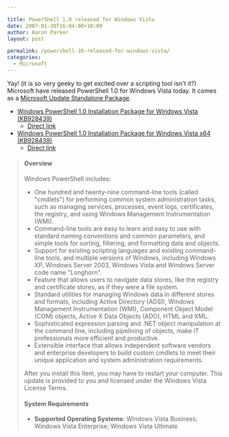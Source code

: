 ```yaml
---

title: PowerShell 1.0 released for Windows Vista
date: 2007-01-30T16:04:00+10:00
author: Aaron Parker
layout: post

permalink: /powershell-10-released-for-windows-vista/
categories:
  - Microsoft
---
```

Yay! (it is so very geeky to get excited over a scripting tool isn't it?) Microsoft have released PowerShell 1.0 for Windows Vista today. It comes as a [Microsoft Update Standalone Package](http://support.microsoft.com/kb/928636).

* [Windows PowerShell 1.0 Installation Package for Windows Vista (KB928439)](http://www.microsoft.com/downloads/details.aspx?FamilyID=c6ef4735-c7de-46a2-997a-ea58fdfcba63&DisplayLang=en)
  * [Direct link](http://download.microsoft.com/download/4/b/8/4b8e4fac-bf73-49d0-8b98-ce1f58ba26b8/Windows6.0-KB928439-x86.msu)
* [Windows PowerShell 1.0 Installation Package for Windows Vista x64 (KB928439)](http://www.microsoft.com/downloads/details.aspx?FamilyID=af37d87d-5de6-4af1-80f4-740f625cd084&DisplayLang=en)
  * [Direct link](http://download.microsoft.com/download/c/d/f/cdfb3b08-f9bc-48c2-92fa-214b5e684cff/Windows6.0-KB928439-x64.msu)

> #### Overview
> 
> <p class="downloadInfo">
>   <a name="Description" title="Description"></a><span>Windows PowerShell includes: </span>
> </p>
> 
>   * One hundred and twenty-nine command-line tools (called "cmdlets") for performing common system administration tasks, such as managing services, processes, event logs, certificates, the registry, and using Windows Management Instrumentation (WMI).
>   * Command-line tools are easy to learn and easy to use with standard naming conventions and common parameters, and simple tools for sorting, filtering, and formatting data and objects.
>   * Support for existing scripting languages and existing command-line tools, and multiple versions of Windows, including Windows XP, Windows Server 2003, Windows Vista and Windows Server code name "Longhorn".
>   * Feature that allows users to navigate data stores, like the registry and certificate stores, as if they were a file system.
>   * Standard utilities for managing Windows data in different stores and formats, including Active Directory (ADSI), Windows Management Instrumentation (WMI), Component Object Model (COM) objects, Active X Data Objects (ADO), HTML and XML.
>   * Sophisticated expression parsing and .NET object manipulation at the command line, including pipelining of objects, make IT professionals more efficient and productive.
>   * Extensible interface that allows independent software vendors and enterprise developers to build custom cmdlets to meet their unique application and system administration requirements.
> 
> After you install this item, you may have to restart your computer. This update is provided to you and licensed under the Windows Vista License Terms.
> 
> <a name="Requirements" title="Requirements"></a>
> 
> #### System Requirements
> 
> <p class="downloadInfo">
>   <span></span>
> </p>
> 
>   * **Supported Operating Systems:** Windows Vista Business; Windows Vista Enterprise; Windows Vista Ultimate
